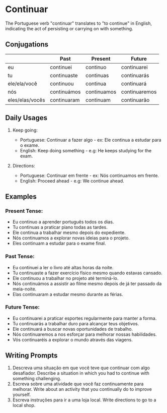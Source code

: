 # Continuar

The Portuguese verb "continuar" translates to "to continue" in English, indicating the act of persisting or carrying on with something.

## Conjugations

|                 | Past        | Present     | Future        |
| --------------- | ----------- | ----------- | ------------- |
| eu              | continuei   | continuo    | continuarei   |
| tu              | continuaste | continuas   | continuarás   |
| ele/ela/você    | continuou   | continua    | continuará    |
| nós             | continuámos | continuamos | continuaremos |
| eles/elas/vocês | continuaram | continuam   | continuarão   |

## Daily Usages

1. Keep going:

   - Portuguese: Continuar a fazer algo - ex: Ele continua a estudar para o exame.
   - English: Keep doing something - e.g: He keeps studying for the exam.

2. Directions:

   - Portuguese: Continuar em frente - ex: Nós continuamos em frente.
   - English: Proceed ahead - e.g: We continue ahead.

## Examples

### Present Tense:

- Eu continuo a aprender português todos os dias.
- Tu continuas a praticar piano todas as tardes.
- Ele continua a trabalhar mesmo depois do expediente.
- Nós continuamos a explorar novas ideias para o projeto.
- Eles continuam a estudar para o exame final.

### Past Tense:

- Eu continuei a ler o livro até altas horas da noite.
- Tu continuaste a fazer exercício físico mesmo quando estavas cansado.
- Ele continuou a trabalhar no projeto até terminá-lo.
- Nós continuámos a assistir ao filme mesmo depois de já ter passado da meia-noite.
- Elas continuaram a estudar mesmo durante as férias.

### Future Tense:

- Eu continuarei a praticar esportes regularmente para manter a forma.
- Tu continuarás a trabalhar duro para alcançar teus objetivos.
- Ele continuará a buscar novas oportunidades de trabalho.
- Nós continuaremos a nos esforçar para melhorar nossas habilidades.
- Vós continuaréis a explorar o mundo através das viagens.

## Writing Prompts

1. Descreva uma situação em que você teve que continuar com algo desafiador. Describe a situation in which you had to continue with something challenging.
2. Escreva sobre uma atividade que você faz continuamente para melhorar. Write about an activity that you continually do to improve yourself.
3. Escreva instruções para ir a uma loja local. Write directions to go to a local shop.
